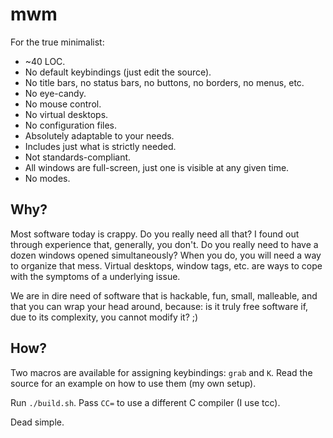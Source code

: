 # mwm

For the true minimalist:

- ~40 LOC.
- No default keybindings (just edit the source).
- No title bars, no status bars, no buttons, no borders, no menus, etc.
- No eye-candy.
- No mouse control.
- No virtual desktops.
- No configuration files.
- Absolutely adaptable to your needs.
- Includes just what is strictly needed.
- Not standards-compliant.
- All windows are full-screen, just one is visible at any given time.
- No modes.

## Why?

Most software today is crappy. Do you really need all that? I found out
through experience that, generally, you don't. Do you really need to have
a dozen windows opened simultaneously? When you do, you will need a way to
organize that mess. Virtual desktops, window tags, etc. are ways to cope
with the symptoms of a underlying issue.

We are in dire need of software that is hackable, fun, small, malleable,
and that you can wrap your head around, because: is it truly free software
if, due to its complexity, you cannot modify it? ;)

## How?

Two macros are available for assigning keybindings: `grab` and `K`.
Read the source for an example on how to use them (my own setup).

Run `./build.sh`. Pass `CC=` to use a different C compiler (I use tcc).

Dead simple.

